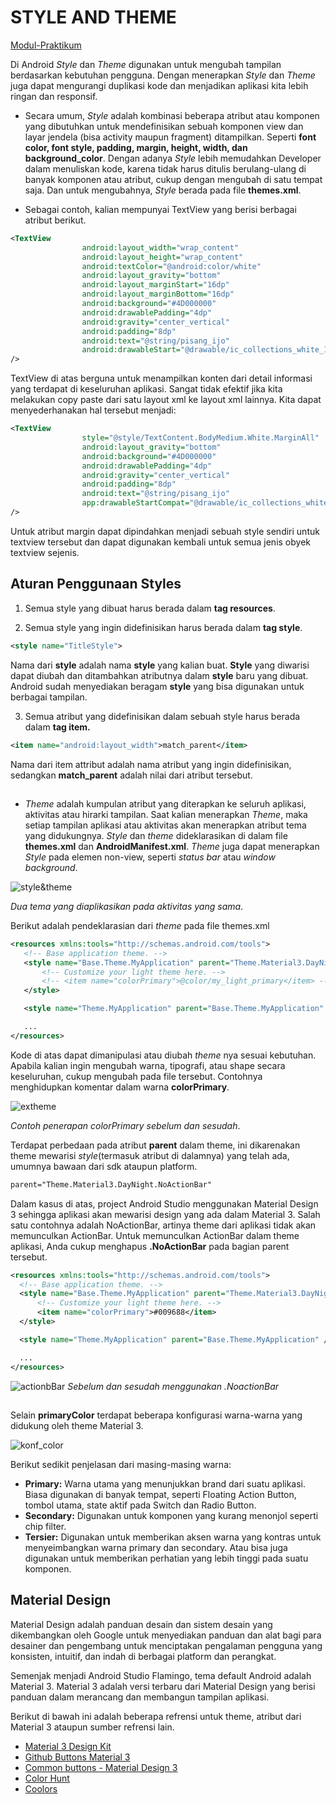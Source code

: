 # STYLE AND THEME

[Modul-Praktikum](Modul-Praktikum/Practice-Style-Theme.md)

Di Android _Style_ dan _Theme_ digunakan untuk mengubah tampilan berdasarkan kebutuhan pengguna. Dengan menerapkan _Style_ dan _Theme_ juga dapat mengurangi duplikasi kode dan menjadikan aplikasi kita lebih ringan dan responsif.

-   Secara umum, _Style_ adalah kombinasi beberapa atribut atau komponen yang dibutuhkan untuk mendefinisikan sebuah komponen view dan layar jendela (bisa activity maupun fragment) ditampilkan. Seperti **font color, font style, padding, margin, height, width, dan background_color**.
    Dengan adanya _Style_ lebih memudahkan Developer dalam menuliskan kode, karena tidak harus ditulis berulang-ulang di banyak komponen atau atribut, cukup dengan mengubah di satu tempat saja. Dan untuk mengubahnya, _Style_ berada pada file **themes.xml**.

-   Sebagai contoh, kalian mempunyai TextView yang berisi berbagai atribut berikut.

```xml
<TextView
                android:layout_width="wrap_content"
                android:layout_height="wrap_content"
                android:textColor="@android:color/white"
                android:layout_gravity="bottom"
                android:layout_marginStart="16dp"
                android:layout_marginBottom="16dp"
                android:background="#4D000000"
                android:drawablePadding="4dp"
                android:gravity="center_vertical"
                android:padding="8dp"
                android:text="@string/pisang_ijo"
                android:drawableStart="@drawable/ic_collections_white_18dp"
/>
```

TextView di atas berguna untuk menampilkan konten dari detail informasi yang terdapat di keseluruhan aplikasi. Sangat tidak efektif jika kita melakukan copy paste dari satu layout xml ke layout xml lainnya. Kita dapat menyederhanakan hal tersebut menjadi:

```xml
<TextView
                style="@style/TextContent.BodyMedium.White.MarginAll"
                android:layout_gravity="bottom"
                android:background="#4D000000"
                android:drawablePadding="4dp"
                android:gravity="center_vertical"
                android:padding="8dp"
                android:text="@string/pisang_ijo"
                app:drawableStartCompat="@drawable/ic_collections_white_18dp"
/>
```

Untuk atribut margin dapat dipindahkan menjadi sebuah style sendiri untuk textview tersebut dan dapat digunakan kembali untuk semua jenis obyek textview sejenis.

## Aturan Penggunaan Styles

1. Semua style yang dibuat harus berada dalam **tag resources**.

2. Semua style yang ingin didefinisikan harus berada dalam **tag style**.

```xml
<style name="TitleStyle">
```

Nama dari **style** adalah nama **style** yang kalian buat. **Style** yang diwarisi dapat diubah dan ditambahkan atributnya dalam **style** baru yang dibuat. Android sudah menyediakan beragam **style** yang bisa digunakan untuk berbagai tampilan.

3. Semua atribut yang didefinisikan dalam sebuah style harus berada dalam **tag item.**

```xml
<item name="android:layout_width">match_parent</item>
```

Nama dari item attribut adalah nama atribut yang ingin didefinisikan, sedangkan **match_parent** adalah nilai dari atribut tersebut.

##

-   _Theme_ adalah kumpulan atribut yang diterapkan ke seluruh aplikasi, aktivitas atau hirarki tampilan. Saat kalian menerapkan _Theme_, maka setiap tampilan aplikasi atau aktivitas akan menerapkan atribut tema yang didukungnya. _Style_ dan _theme_ dideklarasikan di dalam file **themes.xml** dan **AndroidManifest.xml**. _Theme_ juga dapat menerapkan _Style_ pada elemen non-view, seperti _status bar_ atau _window background_.

![style&theme](assets/style&theme.png)

_Dua tema yang diaplikasikan pada aktivitas yang sama_.

Berikut adalah pendeklarasian dari _theme_ pada file themes.xml

```xml
<resources xmlns:tools="http://schemas.android.com/tools">
   <!-- Base application theme. -->
   <style name="Base.Theme.MyApplication" parent="Theme.Material3.DayNight.NoActionBar">
       <!-- Customize your light theme here. -->
       <!-- <item name="colorPrimary">@color/my_light_primary</item> -->
   </style>

   <style name="Theme.MyApplication" parent="Base.Theme.MyApplication" />

   ...
</resources>
```

Kode di atas dapat dimanipulasi atau diubah _theme_ nya sesuai kebutuhan. Apabila kalian ingin mengubah warna, tipografi, atau shape secara keseluruhan, cukup mengubah pada file tersebut. Contohnya menghidupkan komentar dalam warna **colorPrimary**.

![extheme](assets/extheme.png)

_Contoh penerapan colorPrimary sebelum dan sesudah_.

Terdapat perbedaan pada atribut **parent** dalam theme, ini dikarenakan theme mewarisi _style_(termasuk atribut di dalamnya) yang telah ada, umumnya bawaan dari sdk ataupun platform.

```xml
parent="Theme.Material3.DayNight.NoActionBar"
```

Dalam kasus di atas, project Android Studio menggunakan Material Design 3 sehingga aplikasi akan mewarisi design yang ada dalam Material 3. Salah satu contohnya adalah NoActionBar, artinya theme dari aplikasi tidak akan memunculkan ActionBar. Untuk memunculkan ActionBar dalam theme aplikasi, Anda cukup menghapus **.NoActionBar** pada bagian parent tersebut.

```xml
<resources xmlns:tools="http://schemas.android.com/tools">
  <!-- Base application theme. -->
  <style name="Base.Theme.MyApplication" parent="Theme.Material3.DayNight">
      <!-- Customize your light theme here. -->
      <item name="colorPrimary">#009688</item>
  </style>

  <style name="Theme.MyApplication" parent="Base.Theme.MyApplication" />

  ...
</resources>
```

![actionbBar](assets/actionBar.png)
_Sebelum dan sesudah menggunakan .NoactionBar_

##

Selain **primaryColor** terdapat beberapa konfigurasi warna-warna yang didukung oleh theme Material 3.

![konf_color](assets/konf_color.jpeg)

Berikut sedikit penjelasan dari masing-masing warna:

-   **Primary:** Warna utama yang menunjukkan brand dari suatu aplikasi. Biasa digunakan di banyak tempat, seperti Floating Action Button, tombol utama, state aktif pada Switch dan Radio Button.
-   **Secondary:** Digunakan untuk komponen yang kurang menonjol seperti chip filter.
-   **Tersier:** Digunakan untuk memberikan aksen warna yang kontras untuk menyeimbangkan warna primary dan secondary. Atau bisa juga digunakan untuk memberikan perhatian yang lebih tinggi pada suatu komponen.

## Material Design

Material Design adalah panduan desain dan sistem desain yang dikembangkan oleh Google untuk menyediakan panduan dan alat bagi para desainer dan pengembang untuk menciptakan pengalaman pengguna yang konsisten, intuitif, dan indah di berbagai platform dan perangkat.

Semenjak menjadi Android Studio Flamingo, tema default Android adalah Material 3. Material 3 adalah versi terbaru dari Material Design yang berisi panduan dalam merancang dan membangun tampilan aplikasi.

Berikut di bawah ini adalah beberapa refrensi untuk theme, atribut dari Material 3 ataupun sumber refrensi lain.

-   [Material 3 Design Kit](https://www.figma.com/community/file/1035203688168086460/material-3-design-kit)
-   [Github Buttons Material 3](https://github.com/material-components/material-components-android/blob/master/docs/components/Button.md#text-label-attributes)
-   [Common buttons - Material Design 3](https://m3.material.io/components/buttons/overview)
-   [Color Hunt](https://colorhunt.co/)
-   [Coolors](https://coolors.co/)
